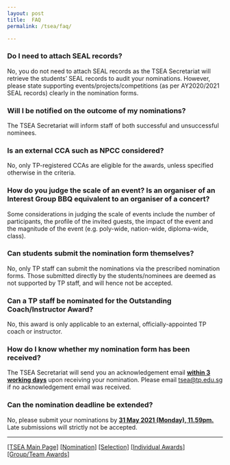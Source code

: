 ```yaml
---
layout: post
title:  FAQ
permalink: /tsea/faq/

---
```

<h3>Do I need to attach SEAL records?</h3>

No, you do not need to attach SEAL records as the TSEA Secretariat will retrieve the students’ SEAL records to audit your nominations. However, please state supporting events/projects/competitions (as per AY2020/2021 SEAL records) clearly in the nomination forms. 

<h3>Will I be notified on the outcome of my nominations?</h3>

The TSEA Secretariat will inform staff of both successful and unsuccessful nominees. 

<h3>Is an external CCA such as NPCC considered?</h3>
No, only TP-registered CCAs are eligible for the awards, unless specified otherwise in the criteria.

<h3>How do you judge the scale of an event? Is an organiser of an Interest Group BBQ equivalent to an organiser of a concert?</h3>

Some considerations in judging the scale of events include the number of participants, the profile of the invited guests, the impact of the event and the magnitude of the event (e.g. poly-wide, nation-wide, diploma-wide, class).

<h3>Can students submit the nomination form themselves?</h3>

No, only TP staff can submit the nominations via the prescribed nomination forms. Those submitted directly by the students/nominees are deemed as not supported by TP staff, and will hence not be accepted.

<h3>Can a TP staff be nominated for the Outstanding Coach/Instructor Award?</h3>

No, this award is only applicable to an external, officially-appointed TP coach or instructor.

<h3>How do I know whether my nomination form has been received?</h3>

The TSEA Secretariat will send you an acknowledgement email <b><u>within 3 working days</u></b> upon receiving your nomination. Please email <a href="mailto:tsea@tp.edu.sg">tsea@tp.edu.sg</a> if no acknowledgement email was received.

<h3>Can the nomination deadline be extended?</h3>

No, please submit your nominations by <b><u>31 May 2021 (Monday), 11.59pm.</u></b> Late submissions will strictly not be accepted.

---

[[TSEA Main Page]](/be-involved/tsea2021/)  [[Nomination]](/tsea/nomination)  [[Selection]](/tsea/selection/)  [[Individual Awards]](/tsea/individual)  [[Group/Team Awards]](/tsea/group)
